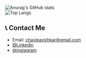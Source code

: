 



![Anurag's GitHub stats](https://github-readme-stats.vercel.app/api?username=avishkarchavle&show_icons=true&theme=aura)<br>
![Top Langs](https://github-readme-stats.vercel.app/api/top-langs/?username=avishkarchavle&layout=compact&theme=aura)
 
## 📞 Contact Me 
* Email: chavleavishkar@gmail.com
* [@Linkedin](https://www.linkedin.com/in/avishkar-chavle-37b7a8215/)
* [@instagram](https://www.instagram.com/iavishkar_/?utm_medium=copy_link/)
